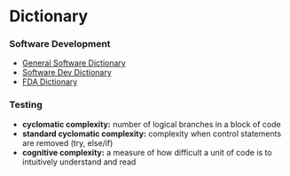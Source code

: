 # Dictionary

### Software Development
- [General Software Dictionary](https://clutch.co/resources/software-development-glossary-88-essential-terms)
- [Software Dev Dictionary](https://deepsource.com/glossary#A)
- [FDA Dictionary](https://www.fda.gov/inspections-compliance-enforcement-and-criminal-investigations/inspection-guides/glossary-computer-system-software-development-terminology-895)
  
### Testing
- **cyclomatic complexity:** number of logical branches in a block of code
- **standard cyclomatic complexity:** complexity when control statements are removed (try, else/if)
- **cognitive complexity:** a measure of how difficult a unit of code is to intuitively understand and read
